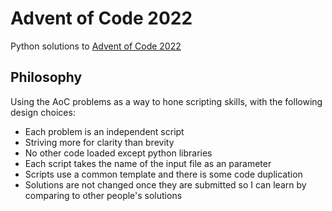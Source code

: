 # Advent of Code 2022

Python solutions to [Advent of Code 2022](https://adventofcode.com/)

## Philosophy

Using the AoC problems as a way to hone scripting skills, with the following
design choices:

- Each problem is an independent script
- Striving more for clarity than brevity
- No other code loaded except python libraries
- Each script takes the name of the input file as an parameter
- Scripts use a common template and there is some code duplication
- Solutions are not changed once they are submitted so I can learn by comparing to other people's solutions
